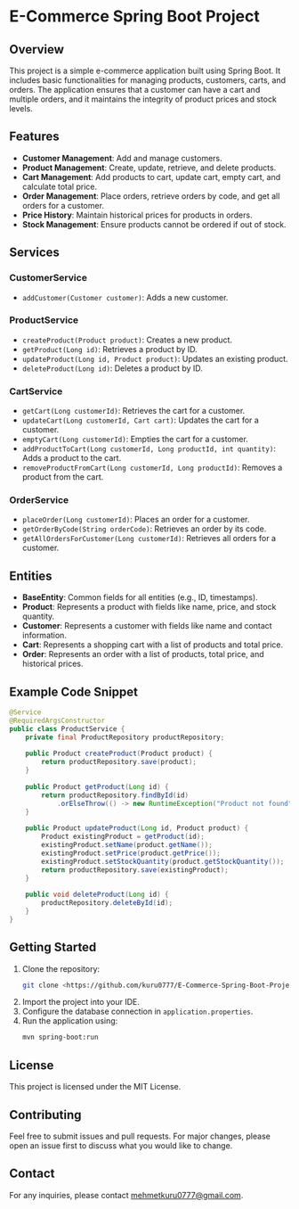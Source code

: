 # E-Commerce Spring Boot Project

## Overview
This project is a simple e-commerce application built using Spring Boot. It includes basic functionalities for managing products, customers, carts, and orders. The application ensures that a customer can have a cart and multiple orders, and it maintains the integrity of product prices and stock levels.

## Features
- **Customer Management**: Add and manage customers.
- **Product Management**: Create, update, retrieve, and delete products.
- **Cart Management**: Add products to cart, update cart, empty cart, and calculate total price.
- **Order Management**: Place orders, retrieve orders by code, and get all orders for a customer.
- **Price History**: Maintain historical prices for products in orders.
- **Stock Management**: Ensure products cannot be ordered if out of stock.

## Services
### CustomerService
- `addCustomer(Customer customer)`: Adds a new customer.

### ProductService
- `createProduct(Product product)`: Creates a new product.
- `getProduct(Long id)`: Retrieves a product by ID.
- `updateProduct(Long id, Product product)`: Updates an existing product.
- `deleteProduct(Long id)`: Deletes a product by ID.

### CartService
- `getCart(Long customerId)`: Retrieves the cart for a customer.
- `updateCart(Long customerId, Cart cart)`: Updates the cart for a customer.
- `emptyCart(Long customerId)`: Empties the cart for a customer.
- `addProductToCart(Long customerId, Long productId, int quantity)`: Adds a product to the cart.
- `removeProductFromCart(Long customerId, Long productId)`: Removes a product from the cart.

### OrderService
- `placeOrder(Long customerId)`: Places an order for a customer.
- `getOrderByCode(String orderCode)`: Retrieves an order by its code.
- `getAllOrdersForCustomer(Long customerId)`: Retrieves all orders for a customer.

## Entities
- **BaseEntity**: Common fields for all entities (e.g., ID, timestamps).
- **Product**: Represents a product with fields like name, price, and stock quantity.
- **Customer**: Represents a customer with fields like name and contact information.
- **Cart**: Represents a shopping cart with a list of products and total price.
- **Order**: Represents an order with a list of products, total price, and historical prices.

## Example Code Snippet
```java
@Service
@RequiredArgsConstructor
public class ProductService {
    private final ProductRepository productRepository;
    
    public Product createProduct(Product product) {
        return productRepository.save(product);
    }
    
    public Product getProduct(Long id) {
        return productRepository.findById(id)
            .orElseThrow(() -> new RuntimeException("Product not found"));
    }
    
    public Product updateProduct(Long id, Product product) {
        Product existingProduct = getProduct(id);
        existingProduct.setName(product.getName());
        existingProduct.setPrice(product.getPrice());
        existingProduct.setStockQuantity(product.getStockQuantity());
        return productRepository.save(existingProduct);
    }
    
    public void deleteProduct(Long id) {
        productRepository.deleteById(id);
    }
}
```

## Getting Started
1. Clone the repository:
   ```sh
   git clone <https://github.com/kuru0777/E-Commerce-Spring-Boot-Project>
   ```
2. Import the project into your IDE.
3. Configure the database connection in `application.properties`.
4. Run the application using:
   ```sh
   mvn spring-boot:run
   ```

## License
This project is licensed under the MIT License.

## Contributing
Feel free to submit issues and pull requests. For major changes, please open an issue first to discuss what you would like to change.

## Contact
For any inquiries, please contact [mehmetkuru0777@gmail.com](mailto:mehmetkuru0777@gmail.com).
